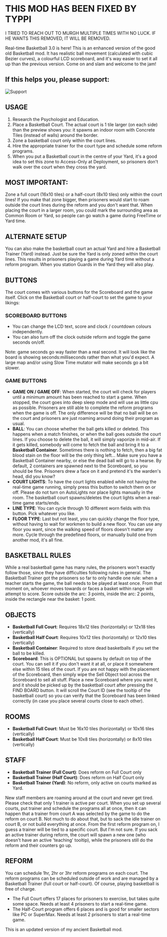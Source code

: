 # THIS MOD HAS BEEN FIXED BY TYPPI

I TRIED TO REACH OUT TO MURGH MULTIPLE TIMES WITH NO LUCK. IF HE WANTS THIS REMOVED, IT WILL BE REMOVED.

Real-time Basketball 3.0 is here! This is an enhanced version of the good old Basketball mod. It has realistic ball movement (calculated with cubic Bezier curves), a colourful LCD scoreboard, and it's way easier to set it all up than the previous version. Come on and slam and welcome to the jam!

## If this helps you, please support:

![Support](https://steamuserimages-a.akamaihd.net/ugc/1826773857050284023/B38E3C7378BC98B0C716BE37AD45EB3BB9ED2A9B/)

## USAGE
1. Research the Psychologist and Education.
2. Place a Basketball Court. The actual court is 1 tile larger (on each side) than the preview shows you: it spawns an indoor room with Concrete Tiles (instead of walls) around the border.
3. Zone a basketball court only within the court lines.
4. Hire the appropriate trainer for the court type and schedule some reform programs.
5. When you put a Basketball court in the centre of your Yard, it's a good idea to set this zone to Access-Only at Deployment, so prisoners don't walk over the court when they cross the yard.

## MOST IMPORTANT:
Zone a full court (16x10 tiles) or a half-court (8x10 tiles) only within the court lines! If you make that zone bigger, then prisoners would start to roam outside the court lines during the reform and you don't want that. When placing the court in a larger room, you could mark the surrounding area as Common Room or Yard, so people can go watch a game during FreeTime or Yard time.

## ALTERNATE SETUP
You can also make the basketball court an actual Yard and hire a Basketball Trainer (Yard) instead. Just be sure the Yard is only zoned within the court lines. This results in prisoners playing a game during Yard time without a reform program. When you station Guards in the Yard they will also play.

## BUTTONS
The court comes with various buttons for the Scoreboard and the game itself. Click on the Basketball court or half-court to set the game to your likings:

### SCOREBOARD BUTTONS
- You can change the LCD text, score and clock / countdown colours independently.
- You can also turn off the clock outside reform and toggle the game seconds on/off.

Note: game seconds go way faster than a real second. It will look like the board is showing seconds:milliseconds rather than what you'd expect. A large map and/or using Slow Time mutator will make seconds go a bit slower.

### GAME BUTTONS
- **GAME ON / GAME OFF**: When started, the court will check for players until a minimum amount has been reached to start a game. When stopped, the court goes into deep sleep mode and will use as little cpu as possible. Prisoners are still able to complete the reform programs when the game is off. The only difference will be that no ball will be on the court and prisoners are just roaming around doing their program as usual.
- **BALL**: You can choose whether the ball gets killed or deleted. This happens when a match finishes, or when the ball goes outside the court lines. If you choose to delete the ball, it will simply vaporize in mid-air. If it gets killed, somebody will come to fetch the ball and bring it to a **Basketball Container**. Sometimes there is nothing to fetch, then a big fat blood stain on the floor will be the only thing left... Make sure you have a Basketball Container nearby, or else the dead ball will go to a hearse. By default, 2 containers are spawned next to the Scoreboard, so you should be fine. Prisoners drew a face on it and pretend it's the warden's head, did you know?
- **COURT LIGHTS**: To have the court lights enabled while not having the real-time game running, simply press this button to switch them on or off. Please do not turn on AutoLights nor place lights manually in the room. The basketball court spawns/deletes the court lights when a real-time game starts/ends.
- **LINE TYPE**: You can cycle through 10 different worn fields with this button. Pick whatever you like.
- **FLOOR TYPE**: Last but not least, you can quickly change the floor type, without having to wait for workmen to build a new floor. You can use any floor you want, since the walking speed of floors doesn't matter any more. Cycle through the predefined floors, or manually build one from another mod, it's all fine.

## BASKETBALL RULES
While a real basketball game has many rules, the prisoners won't exactly follow those, since they have difficulties following rules in general. The Basketball Trainer got the prisoners so far to only handle one rule: when a teacher starts the game, the ball needs to be played at least once. From that moment on, whoever moves towards or faces a basket within range will attempt to score. Score outside the arc: 3 points, inside the arc: 2 points, inside the rectangle near the basket: 1 point.

## OBJECTS
- **Basketball Full Court**: Requires 18x12 tiles (horizontally) or 12x18 tiles (vertically)
- **Basketball Half Court**: Requires 10x12 tiles (horizontally) or 12x10 tiles (vertically)
- **Basketball Container**: Required to store dead basketballs if you set the ball to be killed.
- **Scoreboard**: This is OPTIONAL but spawns by default on top of the court. You can sell it if you don't want it at all, or place it somewhere else within 15 tiles of the court. If you are not happy with the placement of the Scoreboard, then simply wipe the Sell Object tool across the Scoreboard to sell all stuff. Place a new Scoreboard where you want it, and it should be picked up by the basketball court after pressing the FIND BOARD button. It will scroll the Court ID (see the tooltip of the basketball court) so you can verify that the Scoreboard has been linked correctly (in case you place several courts close to each other).

## ROOMS
- **Basketball Full Court**: Must be 16x10 tiles (horizontally) or 10x16 tiles (vertically)
- **Basketball Half Court**: Must be 10x8 tiles (horizontally) or 8x10 tiles (vertically)

## STAFF
- **Basketball Trainer (Full Court)**: Does reform on Full Court only
- **Basketball Trainer (Half Court)**: Does reform on Half Court only
- **Basketball Trainer (Yard)**: No reform, only active on courts marked as Yard.

New staff members are roaming around at the court and never get tired. Please check that only 1 trainer is active per court. When you set up several courts, put trainer and schedule the programs all at once, then it can happen that a trainer from court A was selected by the game to do the reform on court B. Not much to do about that, but to sack the idle trainer on court B, or not build everything at once. From the first reform program on, I guess a trainer will be tied to a specific court. But I'm not sure. If you sack an active trainer during reform, the court will spawn a new one (who doesn't have an active 'teaching' tooltip), while the prisoners still do the reform and their counters go up.

## REFORM
You can schedule 1hr, 2hr or 3hr reform programs on each court. The reform programs can be scheduled outside of work and are managed by a Basketball Trainer (full court or half-court). Of course, playing basketball is free of charge.

- The Full Court offers 17 places for prisoners to exercise, but takes quite some space. Needs at least 4 prisoners to start a real-time game.
- The Half-Court program offers 6 places and is good for smaller sectors like PC or SuperMax. Needs at least 2 prisoners to start a real-time game.

This is an updated version of my ancient Basketball mod.

